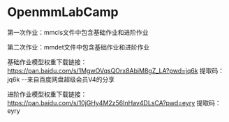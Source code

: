 # OpenmmLabCamp

第一次作业：mmcls文件中包含基础作业和进阶作业

第二次作业：mmdet文件中包含基础作业和进阶作业

基础作业模型权重下载链接：https://pan.baidu.com/s/1MgwOVqsQOrx8AbiM8gZ_LA?pwd=jq6k 
提取码：jq6k 
--来自百度网盘超级会员V4的分享

进阶作业模型权重下载链接：https://pan.baidu.com/s/10jGHy4M2z56InHav4DLsCA?pwd=eyry 
提取码：eyry 